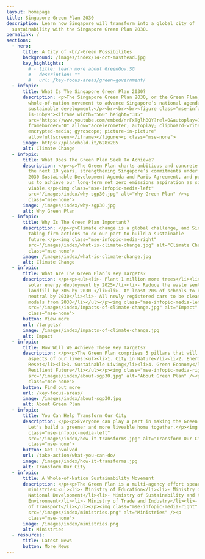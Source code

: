 ```yaml
---
layout: homepage
title: Singapore Green Plan 2030
description: Learn how Singapore will transform into a global city of
  sustainability with the Singapore Green Plan 2030.
permalink: /
sections:
  - hero:
      title: A City of <br/>Green Possibilites
      background: /images/index/14-oct-masthead.jpg
      key_highlights:
        # - title: learn more about GreenGov.SG
        #   description: ""
        #   url: /key-focus-areas/green-government/
  - infopic:
      title: What Is The Singapore Green Plan 2030?
      description: <p>The Singapore Green Plan 2030, or the Green Plan, is a
        whole-of-nation movement to advance Singapore’s national agenda on
        sustainable development.</p><br><br><br><figure class="mse-infopic-media-right
        is-16by9"><iframe width="560" height="315"
        src="https://www.youtube.com/embed/nrFxTglhBQY?rel=0&autoplay=1&mute=1&enablejsapi=1"
        frameborder="0" allow="accelerometer; autoplay; clipboard-write;
        encrypted-media; gyroscope; picture-in-picture"
        allowfullscreen></iframe></figure><p class="mse-none">
      image: https://placehold.it/628x285
      alt: Climate Change
  - infopic:
      title: What Does The Green Plan Seek To Achieve?
      description: </p><p>The Green Plan charts ambitious and concrete targets over
        the next 10 years, strengthening Singapore’s commitments under the UN’s
        2030 Sustainable Development Agenda and Paris Agreement, and positioning
        us to achieve our long-term net zero emissions aspiration as soon as
        viable.</p><img class="mse-infopic-media-left"
        src="/images/index/why-sgp30.jpg" alt="Why Green Plan" /><p
        class="mse-none">
      image: /images/index/why-sgp30.jpg
      alt: Why Green Plan
  - infopic:
      title: Why Is The Green Plan Important?
      description: </p><p>Climate change is a global challenge, and Singapore is
        taking firm actions to do our part to build a sustainable
        future.</p><img class="mse-infopic-media-right"
        src="/images/index/what-is-climate-change.jpg" alt="Climate Change" /><p
        class="mse-none">
      image: /images/index/what-is-climate-change.jpg
      alt: Climate Change
  - infopic:
      title: What Are The Green Plan’s Key Targets?
      description: </p><p><ul><li>- Plant 1 million more trees</li><li>- Quadruple
        solar energy deployment by 2025</li><li>- Reduce the waste sent to
        landfill by 30% by 2030 </li><li>- At least 20% of schools to be carbon
        neutral by 2030</li><li>- All newly registered cars to be cleaner-energy
        models from 2030</li></ul></p><img class="mse-infopic-media-left"
        src="/images/index/impacts-of-climate-change.jpg" alt="Impact" /><p
        class="mse-none">
      button: View more
      url: /targets/
      image: /images/index/impacts-of-climate-change.jpg
      alt: Impact
  - infopic:
      title: How Will We Achieve These Key Targets?
      description: </p><p>The Green Plan comprises 5 pillars that will influence all
        aspects of our lives:<ul><li>1. City in Nature</li><li>2. Energy
        Reset</li><li>3. Sustainable Living</li><li>4. Green Economy</li><li>5.
        Resilient Future</li></ul></p><img class="mse-infopic-media-right"
        src="/images/index/about-sgp30.jpg" alt="About Green Plan" /><p
        class="mse-none">
      button: Find out more
      url: /key-focus-areas/
      image: /images/index/about-sgp30.jpg
      alt: About Green Plan
  - infopic:
      title: You Can Help Transform Our City
      description: </p><p>Everyone can play a part in making the Green Plan a reality.
        Let's build a greener and more liveable home together.</p><img
        class="mse-infopic-media-left" 
        src="/images/index/how-it-transforms.jpg" alt="Transform Our City" /><p
        class="mse-none">
      button: Get Involved
      url: /take-action/what-you-can-do/
      image: /images/index/how-it-transforms.jpg
      alt: Transform Our City
  - infopic:
      title: A Whole-of-Nation Sustainability Movement
      description: </p><p>The Green Plan is a multi-agency effort spearheaded by five
        ministries:<ul><li>- Ministry of Education</li><li>- Ministry of
        National Development</li><li>- Ministry of Sustainability and the
        Environment</li><li>- Ministry of Trade and Industry</li><li>- Ministry
        of Transport</li></ul></p><img class="mse-infopic-media-right"
        src="/images/index/ministries.png" alt="Ministries" /><p
        class="mse-none">
      image: /images/index/ministries.png
      alt: Ministries
  - resources:
      title: Latest News
      button: More News
---
```


